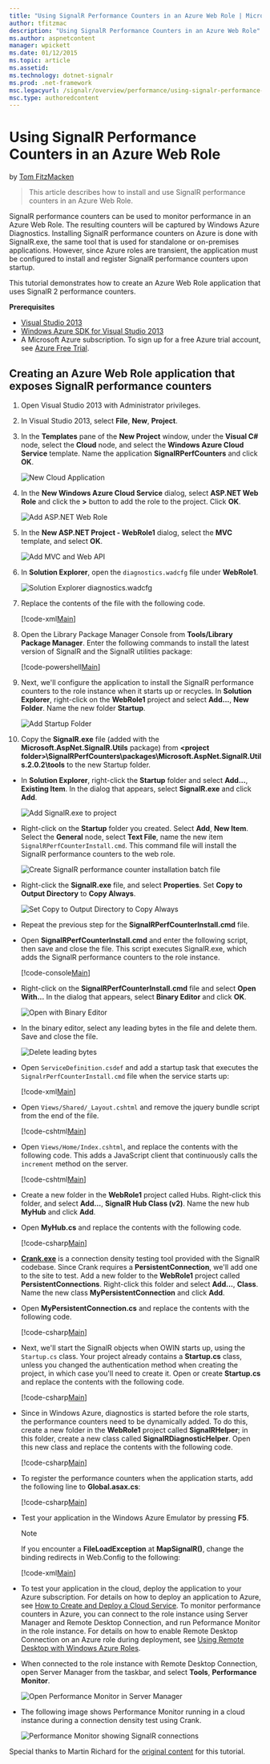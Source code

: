 ```yaml
---
title: "Using SignalR Performance Counters in an Azure Web Role | Microsoft Docs"
author: tfitzmac
description: "Using SignalR Performance Counters in an Azure Web Role"
ms.author: aspnetcontent
manager: wpickett
ms.date: 01/12/2015
ms.topic: article
ms.assetid: 
ms.technology: dotnet-signalr
ms.prod: .net-framework
msc.legacyurl: /signalr/overview/performance/using-signalr-performance-counters-in-an-azure-web-role
msc.type: authoredcontent
---
```

Using SignalR Performance Counters in an Azure Web Role
====================
by [Tom FitzMacken](https://github.com/tfitzmac)

> This article describes how to install and use SignalR performance counters in an Azure Web Role.


SignalR performance counters can be used to monitor performance in an Azure Web Role. The resulting counters will be captured by Windows Azure Diagnostics. Installing SignalR performance counters on Azure is done with SignalR.exe, the same tool that is used for standalone or on-premises applications. However, since Azure roles are transient, the application must be configured to install and register SignalR performance counters upon startup.

This tutorial demonstrates how to create an Azure Web Role application that uses SignalR 2 performance counters.

**Prerequisites**

- [Visual Studio 2013](https://www.visualstudio.com/products/visual-studio-express-vs)
- [Windows Azure SDK for Visual Studio 2013](https://www.windowsazure.com/en-us/downloads/)
- A Microsoft Azure subscription. To sign up for a free Azure trial account, see [Azure Free Trial](https://azure.microsoft.com/en-us/pricing/free-trial/).

## Creating an Azure Web Role application that exposes SignalR performance counters

1. Open Visual Studio 2013 with Administrator privileges.
2. In Visual Studio 2013, select **File**, **New**, **Project**.
3. In the **Templates** pane of the **New Project** window, under the **Visual C#** node, select the **Cloud** node, and select the **Windows Azure Cloud Service** template. Name the application **SignalRPerfCounters** and click **OK**.

    ![New Cloud Application](using-signalr-performance-counters-in-an-azure-web-role/_static/image1.png)
4. In the **New Windows Azure Cloud Service** dialog, select **ASP.NET Web Role** and click the **&gt;** button to add the role to the project. Click **OK**.

    ![Add ASP.NET Web Role](using-signalr-performance-counters-in-an-azure-web-role/_static/image2.png)
5. In the **New ASP.NET Project - WebRole1** dialog, select the **MVC** template, and select **OK**.

    ![Add MVC and Web API](using-signalr-performance-counters-in-an-azure-web-role/_static/image3.png)
6. In **Solution Explorer**, open the `diagnostics.wadcfg` file under **WebRole1**.

    ![Solution Explorer diagnostics.wadcfg](using-signalr-performance-counters-in-an-azure-web-role/_static/image4.png)
7. Replace the contents of the file with the following code.

    [!code-xml[Main](using-signalr-performance-counters-in-an-azure-web-role/samples/sample1.xml)]
8. Open the Library Package Manager Console from **Tools/Library Package Manager**. Enter the following commands to install the latest version of SignalR and the SignalR utilities package:

    [!code-powershell[Main](using-signalr-performance-counters-in-an-azure-web-role/samples/sample2.ps1)]
9. Next, we'll configure the application to install the SignalR performance counters to the role instance when it starts up or recycles. In **Solution Explorer**, right-click on the **WebRole1** project and select **Add...**, **New Folder**. Name the new folder **Startup**.

    ![Add Startup Folder](using-signalr-performance-counters-in-an-azure-web-role/_static/image5.png)
10. Copy the **SignalR.exe** file (added with the **Microsoft.AspNet.SignalR.Utils** package) from **&lt;project folder&gt;\SignalRPerfCounters\packages\Microsoft.AspNet.SignalR.Utils.2.0.2\tools** to the new Startup folder.
- In **Solution Explorer**, right-click the **Startup** folder and select **Add...**, **Existing Item**. In the dialog that appears, select **SignalR.exe** and click **Add**.

    ![Add SignalR.exe to project](using-signalr-performance-counters-in-an-azure-web-role/_static/image6.png)
- Right-click on the **Startup** folder you created. Select **Add**, **New Item**. Select the **General** node, select **Text File**, name the new item `SignalRPerfCounterInstall.cmd`. This command file will install the SignalR performance counters to the web role.

    ![Create SignalR performance counter installation batch file](using-signalr-performance-counters-in-an-azure-web-role/_static/image7.png)
- Right-click the **SignalR.exe** file, and select **Properties**. Set **Copy to Output Directory** to **Copy Always**.

    ![Set Copy to Output Directory to Copy Always](using-signalr-performance-counters-in-an-azure-web-role/_static/image8.png)
- Repeat the previous step for the **SignalRPerfCounterInstall.cmd** file.
- Open **SignalRPerfCounterInstall.cmd** and enter the following script, then save and close the file. This script executes SignalR.exe, which adds the SignalR performance counters to the role instance.

    [!code-console[Main](using-signalr-performance-counters-in-an-azure-web-role/samples/sample3.cmd)]
- Right-click on the **SignalRPerfCounterInstall.cmd** file and select **Open With...** In the dialog that appears, select **Binary Editor** and click **OK**.

    ![Open with Binary Editor](using-signalr-performance-counters-in-an-azure-web-role/_static/image9.png)
- In the binary editor, select any leading bytes in the file and delete them. Save and close the file.

    ![Delete leading bytes](using-signalr-performance-counters-in-an-azure-web-role/_static/image10.png)
- Open `ServiceDefinition.csdef` and add a startup task that executes the `SignalrPerfCounterInstall.cmd` file when the service starts up:

    [!code-xml[Main](using-signalr-performance-counters-in-an-azure-web-role/samples/sample4.xml?highlight=4-7)]
- Open `Views/Shared/_Layout.cshtml` and remove the jquery bundle script from the end of the file.

    [!code-cshtml[Main](using-signalr-performance-counters-in-an-azure-web-role/samples/sample5.cshtml)]
- Open `Views/Home/Index.cshtml`, and replace the contents with the following code. This adds a JavaScript client that continuously calls the `increment` method on the server.

    [!code-cshtml[Main](using-signalr-performance-counters-in-an-azure-web-role/samples/sample6.cshtml)]
- Create a new folder in the **WebRole1** project called Hubs. Right-click this folder, and select **Add...**, **SignalR Hub Class (v2)**. Name the new hub **MyHub** and click **Add**.
- Open **MyHub.cs** and replace the contents with the following code.

    [!code-csharp[Main](using-signalr-performance-counters-in-an-azure-web-role/samples/sample7.cs)]
- **[Crank.exe](signalr-connection-density-testing-with-crank.md)** is a connection density testing tool provided with the SignalR codebase. Since Crank requires a **PersistentConnection**, we'll add one to the site to test. Add a new folder to the **WebRole1** project called **PersistentConnections**. Right-click this folder and select **Add...**, **Class**. Name the new class **MyPersistentConnection** and click **Add**.
- Open **MyPersistentConnection.cs** and replace the contents with the following code.

    [!code-csharp[Main](using-signalr-performance-counters-in-an-azure-web-role/samples/sample8.cs)]
- Next, we'll start the SignalR objects when OWIN starts up, using the `Startup.cs` class. Your project already contains a **Startup.cs** class, unless you changed the authentication method when creating the project, in which case you'll need to create it. Open or create **Startup.cs** and replace the contents with the following code.

    [!code-csharp[Main](using-signalr-performance-counters-in-an-azure-web-role/samples/sample9.cs)]
- Since in Windows Azure, diagnostics is started before the role starts, the performance counters need to be dynamically added. To do this, create a new folder in the **WebRole1** project called **SignalRHelper**; in this folder, create a new class called **SignalRDiagnosticHelper**. Open this new class and replace the contents with the following code.

    [!code-csharp[Main](using-signalr-performance-counters-in-an-azure-web-role/samples/sample10.cs)]
- To register the performance counters when the application starts, add the following line to **Global.asax.cs**:

    [!code-csharp[Main](using-signalr-performance-counters-in-an-azure-web-role/samples/sample11.cs?highlight=11)]
- Test your application in the Windows Azure Emulator by pressing **F5**.

    > [!NOTE]
    > If you encounter a **FileLoadException** at **MapSignalR()**, change the binding redirects in Web.Config to the following:

    [!code-xml[Main](using-signalr-performance-counters-in-an-azure-web-role/samples/sample12.xml?highlight=3,7)]
- To test your application in the cloud, deploy the application to your Azure subscription. For details on how to deploy an application to Azure, see [How to Create and Deploy a Cloud Service](https://www.windowsazure.com/en-us/documentation/articles/cloud-services-how-to-create-deploy/). To monitor performance counters in Azure, you can connect to the role instance using Server Manager and Remote Desktop Connection, and run Peformance Monitor in the role instance. For details on how to enable Remote Desktop Connection on an Azure role during deployment, see [Using Remote Desktop with Windows Azure Roles](https://msdn.microsoft.com/en-us/library/windowsazure/gg443832.aspx).
- When connected to the role instance with Remote Desktop Connection, open Server Manager from the taskbar, and select **Tools**, **Performance Monitor**.

    ![Open Performance Monitor in Server Manager](using-signalr-performance-counters-in-an-azure-web-role/_static/image11.png)
- The following image shows Performance Monitor running in a cloud instance during a connection density test using Crank.

    ![Performance Monitor showing SignalR connections](using-signalr-performance-counters-in-an-azure-web-role/_static/image12.png)

 Special thanks to Martin Richard for the [original content](https://blogs.msdn.com/b/mgrichard/archive/2014/01/21/capturing-signalr-2-0-performance-counters-in-azure-using-windows-azure-diagnostics-wad.aspx) for this tutorial.